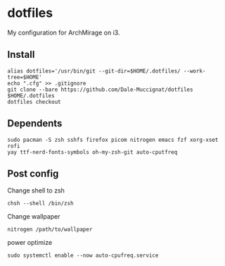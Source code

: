 # dotfiles

My configuration for ArchMirage on i3.

## Install

```
alias dotfiles='/usr/bin/git --git-dir=$HOME/.dotfiles/ --work-tree=$HOME'
echo ".cfg" >> .gitignore
git clone --bare https://github.com/Dale-Muccignat/dotfiles $HOME/.dotfiles
dotfiles checkout
```

## Dependents

```
sudo pacman -S zsh sshfs firefox picom nitrogen emacs fzf xorg-xset rofi
yay ttf-nerd-fonts-symbols oh-my-zsh-git auto-cputfreq
```

## Post config

Change shell to zsh
```
chsh --shell /bin/zsh
```
Change wallpaper
```
nitrogen /path/to/wallpaper
```
power optimize
```
sudo systemctl enable --now auto-cpufreq.service
```
